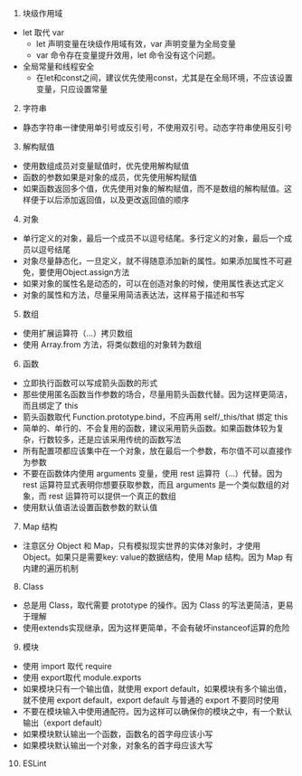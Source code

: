 1. 块级作用域
- let 取代 var
    - let 声明变量在块级作用域有效，var 声明变量为全局变量
    - var 命令存在变量提升效用，let 命令没有这个问题。
- 全局常量和线程安全
    - 在let和const之间，建议优先使用const，尤其是在全局环境，不应该设置变量，只应设置常量

2. 字符串
- 静态字符串一律使用单引号或反引号，不使用双引号。动态字符串使用反引号

3. 解构赋值
- 使用数组成员对变量赋值时，优先使用解构赋值
- 函数的参数如果是对象的成员，优先使用解构赋值
- 如果函数返回多个值，优先使用对象的解构赋值，而不是数组的解构赋值。这样便于以后添加返回值，以及更改返回值的顺序

4. 对象
- 单行定义的对象，最后一个成员不以逗号结尾。多行定义的对象，最后一个成员以逗号结尾
- 对象尽量静态化，一旦定义，就不得随意添加新的属性。如果添加属性不可避免，要使用Object.assign方法
- 如果对象的属性名是动态的，可以在创造对象的时候，使用属性表达式定义
- 对象的属性和方法，尽量采用简洁表达法，这样易于描述和书写

5. 数组
- 使用扩展运算符（...）拷贝数组
- 使用 Array.from 方法，将类似数组的对象转为数组

6. 函数
- 立即执行函数可以写成箭头函数的形式
- 那些使用匿名函数当作参数的场合，尽量用箭头函数代替。因为这样更简洁，而且绑定了 this
- 箭头函数取代 Function.prototype.bind，不应再用 self/_this/that 绑定 this
- 简单的、单行的、不会复用的函数，建议采用箭头函数。如果函数体较为复杂，行数较多，还是应该采用传统的函数写法
- 所有配置项都应该集中在一个对象，放在最后一个参数，布尔值不可以直接作为参数
- 不要在函数体内使用 arguments 变量，使用 rest 运算符（...）代替。因为 rest 运算符显式表明你想要获取参数，而且 arguments 是一个类似数组的对象，而 rest 运算符可以提供一个真正的数组
- 使用默认值语法设置函数参数的默认值

7. Map 结构
- 注意区分 Object 和 Map，只有模拟现实世界的实体对象时，才使用 Object。如果只是需要key: value的数据结构，使用 Map 结构。因为 Map 有内建的遍历机制

8. Class
- 总是用 Class，取代需要 prototype 的操作。因为 Class 的写法更简洁，更易于理解
- 使用extends实现继承，因为这样更简单，不会有破坏instanceof运算的危险

9. 模块
- 使用 import 取代 require
- 使用 export取代 module.exports
- 如果模块只有一个输出值，就使用 export default，如果模块有多个输出值，就不使用 export default，export default 与普通的 export 不要同时使用
- 不要在模块输入中使用通配符。因为这样可以确保你的模块之中，有一个默认输出（export default）
- 如果模块默认输出一个函数，函数名的首字母应该小写
- 如果模块默认输出一个对象，对象名的首字母应该大写

10. ESLint

